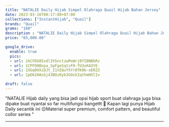 ```yaml
---
title: "NATALIE Daily Hijab Simpel Olahraga Quail Hijab Bahan Jersey"
date: 2023-03-16T00:17:08+07:00
collections: ["InstantHijab", "Quail"]
brands: "Quail"
grams: "160"
description : "NATALIE Daily Hijab Simpel Olahraga Quail Hijab Bahan Jersey"
price: "65,000.00"

google_drive:
  enable: true
  pics:
  - url: 1hCFDU85xdlIh5nctzwMsWrj0fIBNBbRz
  - url: 1CPFO0Bnpa_SpFgeSqtzF8-fU3xKA3YE-
  - url: 1XGq9UXiDJt_I1nIQuY5YrDTK0b-oERZ3
  - url: 1pD61HAsGj43BOz0yb3GOzkIqthmH5lIv

draft: false
---
```


"NATALIE 
Hijab daily yang bisa jadi opsi hijab sport buat olahraga juga bisa dipake buat nyantai so far multifungsi bangettt 🤗 Kapan lagi punya Hijab Daily secantik ini 😌Material super premium, comfort pattern, and beautiful collor series  "

---    
  
